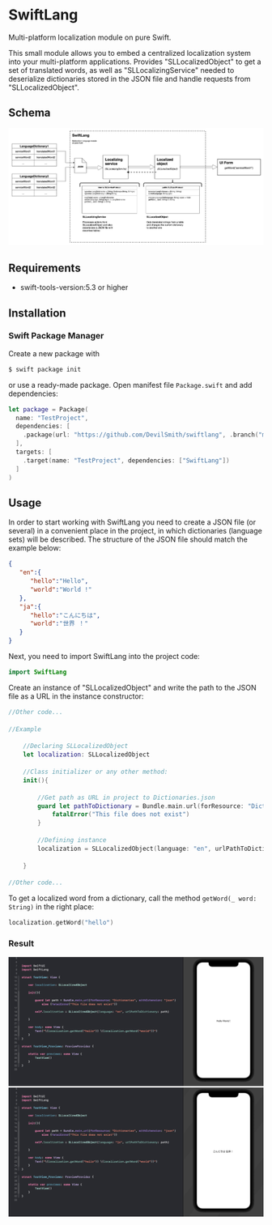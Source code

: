 # SwiftLang

Multi-platform localization module on pure Swift.

This small module allows you to embed a centralized localization system into your multi-platform applications. Provides "SLLocalizedObject" to get a set of translated words, as well as "SLLocalizingService" needed to deserialize dictionaries stored in the JSON file and handle requests from "SLLocalizedObject".

## Schema
![SchemaImage](/assets/SwiftLangSchema.jpg)

## Requirements
- swift-tools-version:5.3 or higher

## Installation

### Swift Package Manager
Create a new package with 
```bash
$ swift package init
```

or use a ready-made package. Open manifest file `Package.swift` and add dependencies: 

```swift
let package = Package(
  name: "TestProject",
  dependencies: [
    .package(url: "https://github.com/DevilSmith/swiftlang", .branch("main"))
  ],
  targets: [
    .target(name: "TestProject", dependencies: ["SwiftLang"])
  ]
)
```

## Usage
In order to start working with SwiftLang you need to create a JSON file (or several) in a convenient place in the project, in which dictionaries (language sets) will be described. The structure of the JSON file should match the example below:

```json
{
   "en":{
      "hello":"Hello",
      "world":"World !"
   },
   "ja":{
      "hello":"こんにちは",
      "world":"世界 ！"
   }
}
```
Next, you need to import SwiftLang into the project code:
```swift
import SwiftLang
```
Create an instance of "SLLocalizedObject" and write the path to the JSON file as a URL in the instance constructor:
```swift
//Other code...

//Example

    //Declaring SLLocalizedObject
    let localization: SLLocalizedObject
    
    //Class initializer or any other method:
    init(){
        
        //Get path as URL in project to Dictionaries.json
        guard let pathToDictionary = Bundle.main.url(forResource: "Dictionaries", withExtension: "json") else {
            fatalError("This file does not exist")
        }
        
        //Defining instance
        localization = SLLocalizedObject(language: "en", urlPathToDictionary: pathToDictionary)
        
    }
    
//Other code...
```
To get a localized word from a dictionary, call the method `getWord(_ word: String)` in the right place:
```swift
localization.getWord("hello")
```
### Result
![enImage](/assets/en.png)
![jaImage](/assets/ja.png)
